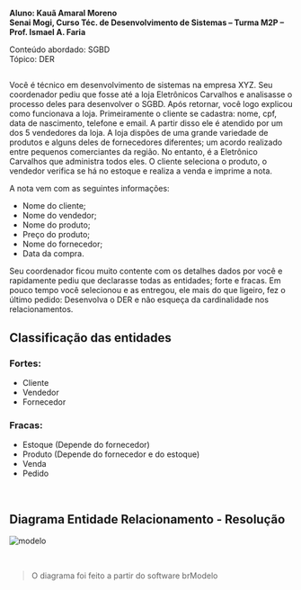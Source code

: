 <b>Aluno: Kauã Amaral Moreno</b> <br>
<b>Senai Mogi, Curso Téc. de Desenvolvimento de Sistemas – Turma M2P – Prof. Ismael A. Faria </b>

Conteúdo abordado: SGBD <br>
Tópico: DER

##
Você é técnico em desenvolvimento de sistemas na empresa XYZ. Seu coordenador pediu que fosse até a loja Eletrônicos Carvalhos e analisasse o processo deles para desenvolver o SGBD.
Após retornar, você logo explicou como funcionava a loja.
Primeiramente o cliente se cadastra: nome, cpf, data de nascimento, telefone e email. A partir disso ele é atendido por um dos 5 vendedores da loja.
A loja dispões de uma grande variedade de produtos e alguns deles de fornecedores diferentes; um acordo realizado entre pequenos comerciantes da região. No entanto, é a Eletrônico Carvalhos que administra todos eles.
O cliente seleciona o produto, o vendedor verifica se há no estoque e realiza a venda e imprime a nota.

A nota vem com as seguintes informações:
*	Nome do cliente;
*	Nome do vendedor;
*	Nome do produto;
*	Preço do produto;
*	Nome do fornecedor;
*	Data da compra.

Seu coordenador ficou muito contente com os detalhes dados por você e rapidamente pediu que declarasse todas as entidades; forte e fracas.
Em pouco tempo você selecionou e as entregou, ele mais do que ligeiro, fez o último pedido:
Desenvolva o DER e não esqueça da cardinalidade nos relacionamentos. 

## 
## Classificação das entidades
### Fortes:
*	Cliente
*	Vendedor
*	Fornecedor

### Fracas:
*	Estoque (Depende do fornecedor)
*	Produto (Depende do fornecedor e do estoque)
*	Venda 
*	Pedido

<br>

## Diagrama Entidade Relacionamento - Resolução

![modelo](https://user-images.githubusercontent.com/119445003/225322483-0466ca7f-125b-4a47-bf5d-af34d63da797.png)

<br>

> O diagrama foi feito a partir do software brModelo

